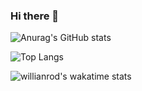 ### Hi there 👋

![Anurag's GitHub stats](https://github-readme-stats.vercel.app/api?username=awrobel196&count_private=true)

![Top Langs](https://github-readme-stats.vercel.app/api/top-langs/?username=awrobel196&layout=compact)

![willianrod's wakatime stats](https://github-readme-stats.vercel.app/api/wakatime?username=awrobel196)
<!--
**awrobel196/awrobel196** is a ✨ _special_ ✨ repository because its `README.md` (this file) appears on your GitHub profile.

Here are some ideas to get you started:

- 🔭 I’m currently working on ...
- 🌱 I’m currently learning ...
- 👯 I’m looking to collaborate on ...
- 🤔 I’m looking for help with ...
- 💬 Ask me about ...
- 📫 How to reach me: ...
- 😄 Pronouns: ...
- ⚡ Fun fact: ...
-->
